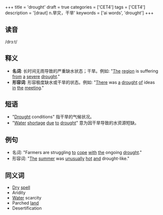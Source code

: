 +++
title = 'drought'
draft = true
categories = ['CET4']
tags = ['CET4']
description = '[draut] n.旱灾，干旱'
keywords = ['ai words', 'drought']
+++

## 读音
/drɔːt/

## 释义
- **名词**: 长时间无雨导致的严重缺水状态；干旱。例如: "[The](/zh/post/the/) [region](/zh/post/region/) is suffering [from](/zh/post/from/) [a](/zh/post/a/) [severe](/zh/post/severe/) [drought](/zh/post/drought/)."
- **形容词**: 形容极度缺水或干旱的状态。例如: "[There](/zh/post/there/) was [a](/zh/post/a/) [drought](/zh/post/drought/) [of](/zh/post/of/) ideas [in](/zh/post/in/) [the](/zh/post/the/) [meeting](/zh/post/meeting/)."

## 短语
- "[Drought](/zh/post/drought/) conditions" 指干旱的气候状况。
- "[Water](/zh/post/water/) [shortage](/zh/post/shortage/) [due](/zh/post/due/) [to](/zh/post/to/) [drought](/zh/post/drought/)" 意为因干旱导致的水资源短缺。

## 例句
- 名词: "Farmers are struggling [to](/zh/post/to/) [cope](/zh/post/cope/) [with](/zh/post/with/) [the](/zh/post/the/) ongoing [drought](/zh/post/drought/)."
- 形容词: "[The](/zh/post/the/) [summer](/zh/post/summer/) was [unusually](/zh/post/unusually/) [hot](/zh/post/hot/) [and](/zh/post/and/) drought-like."

## 同义词
- [Dry](/zh/post/dry/) [spell](/zh/post/spell/)
- Aridity
- [Water](/zh/post/water/) scarcity
- Parched [land](/zh/post/land/)
- Desertification

